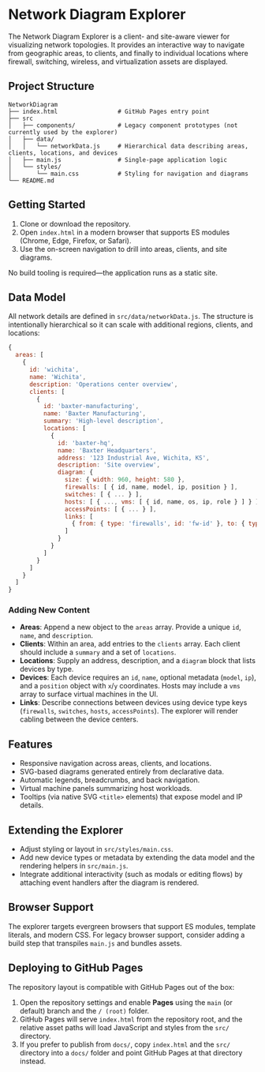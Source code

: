 # Network Diagram Explorer

The Network Diagram Explorer is a client- and site-aware viewer for visualizing network topologies. It provides an interactive way to navigate from geographic areas, to clients, and finally to individual locations where firewall, switching, wireless, and virtualization assets are displayed.

## Project Structure

```
NetworkDiagram
├── index.html                 # GitHub Pages entry point
├── src
│   ├── components/            # Legacy component prototypes (not currently used by the explorer)
│   ├── data/
│   │   └── networkData.js     # Hierarchical data describing areas, clients, locations, and devices
│   ├── main.js                # Single-page application logic
│   └── styles/
│       └── main.css           # Styling for navigation and diagrams
└── README.md
```

## Getting Started

1. Clone or download the repository.
2. Open `index.html` in a modern browser that supports ES modules (Chrome, Edge, Firefox, or Safari).
3. Use the on-screen navigation to drill into areas, clients, and site diagrams.

No build tooling is required—the application runs as a static site.

## Data Model

All network details are defined in `src/data/networkData.js`. The structure is intentionally hierarchical so it can scale with additional regions, clients, and locations:

```js
{
  areas: [
    {
      id: 'wichita',
      name: 'Wichita',
      description: 'Operations center overview',
      clients: [
        {
          id: 'baxter-manufacturing',
          name: 'Baxter Manufacturing',
          summary: 'High-level description',
          locations: [
            {
              id: 'baxter-hq',
              name: 'Baxter Headquarters',
              address: '123 Industrial Ave, Wichita, KS',
              description: 'Site overview',
              diagram: {
                size: { width: 960, height: 580 },
                firewalls: [ { id, name, model, ip, position } ],
                switches: [ { ... } ],
                hosts: [ { ..., vms: [ { id, name, os, ip, role } ] } ],
                accessPoints: [ { ... } ],
                links: [
                  { from: { type: 'firewalls', id: 'fw-id' }, to: { type: 'switches', id: 'switch-id' } }
                ]
              }
            }
          ]
        }
      ]
    }
  ]
}
```

### Adding New Content

- **Areas**: Append a new object to the `areas` array. Provide a unique `id`, `name`, and `description`.
- **Clients**: Within an area, add entries to the `clients` array. Each client should include a `summary` and a set of `locations`.
- **Locations**: Supply an address, description, and a `diagram` block that lists devices by type.
- **Devices**: Each device requires an `id`, `name`, optional metadata (`model`, `ip`), and a `position` object with `x`/`y` coordinates. Hosts may include a `vms` array to surface virtual machines in the UI.
- **Links**: Describe connections between devices using device type keys (`firewalls`, `switches`, `hosts`, `accessPoints`). The explorer will render cabling between the device centers.

## Features

- Responsive navigation across areas, clients, and locations.
- SVG-based diagrams generated entirely from declarative data.
- Automatic legends, breadcrumbs, and back navigation.
- Virtual machine panels summarizing host workloads.
- Tooltips (via native SVG `<title>` elements) that expose model and IP details.

## Extending the Explorer

- Adjust styling or layout in `src/styles/main.css`.
- Add new device types or metadata by extending the data model and the rendering helpers in `src/main.js`.
- Integrate additional interactivity (such as modals or editing flows) by attaching event handlers after the diagram is rendered.

## Browser Support

The explorer targets evergreen browsers that support ES modules, template literals, and modern CSS. For legacy browser support, consider adding a build step that transpiles `main.js` and bundles assets.

## Deploying to GitHub Pages

The repository layout is compatible with GitHub Pages out of the box:

1. Open the repository settings and enable **Pages** using the `main` (or default) branch and the `/ (root)` folder.
2. GitHub Pages will serve `index.html` from the repository root, and the relative asset paths will load JavaScript and styles from the `src/` directory.
3. If you prefer to publish from `docs/`, copy `index.html` and the `src/` directory into a `docs/` folder and point GitHub Pages at that directory instead.
